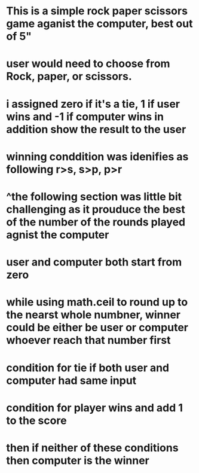# This is a simple rock paper scissors game aganist the computer, best out of 5"

# user would need to choose from Rock, paper, or scissors.

# i assigned zero if it's a tie, 1 if user wins and -1 if computer wins in addition show the result to the user 

# winning conddition was idenifies as following r>s, s>p, p>r

# ^the following section was little bit challenging as it prouduce the best of the number of the rounds played agnist the computer

# user and computer both start from zero 

# while using math.ceil to round up to the nearst whole numbner, winner could be either be user or computer whoever reach that number first

# condition for tie if both user and computer had same input

# condition for player wins and add 1 to the score 

# then if neither of these conditions then computer is the winner
